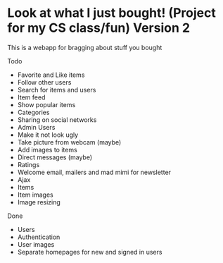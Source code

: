 # Look at what I just bought! (Project for my CS class/fun) Version 2

This is a webapp for bragging about stuff you bought

Todo
* Favorite and Like items
* Follow other users
* Search for items and users
* Item feed
* Show popular items
* Categories
* Sharing on social networks
* Admin Users
* Make it not look ugly
* Take picture from webcam (maybe)
* Add images to items
* Direct messages (maybe)
* Ratings
* Welcome email, mailers and mad mimi for newsletter
* Ajax
* Items
* Item images
* Image resizing

Done
* Users
* Authentication
* User images
* Separate homepages for new and signed in users
